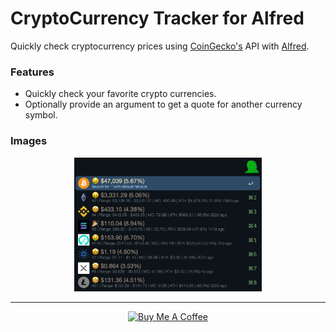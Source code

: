 # CryptoCurrency Tracker for Alfred

Quickly check cryptocurrency prices using [CoinGecko's](https://www.coingecko.com/en/api) API with [Alfred](https://alfred.com).

### Features

- Quickly check your favorite crypto currencies.
- Optionally provide an argument to get a quote for another currency symbol.

### Images

<p align="center"><img src="https://github.com/fabston/alfred-crypto-tracker/blob/main/assets/crypto-tracker.png?raw=true" width="300px"></p>

---

<p align="center">
    <a href="https://www.buymeacoffee.com/fabston"><img alt="Buy Me A Coffee" title="☕️" src="https://github.com/fabston/little-snitch-blocklist/blob/main/assets/bmac.png?raw=true" width=200px></a>
</p>
